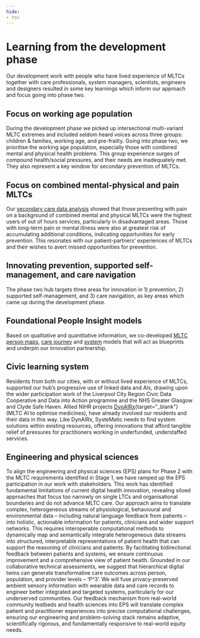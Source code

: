 ```yaml
---
hide:
- toc
---
```


# Learning from the development phase

Our development work with people who have lived experience of MLTCs together with care professionals, system managers, scientists, engineers and designers resulted in some key learnings which inform our approach and focus going into phase two.  

## Focus on working age population 
During the development phase we picked up intersectional multi-variant MLTC extremes and included seldom heard voices across three groups: children & families, working age, and pre-frailty. Going into phase two, we prioritise the working age population, especially those with combined mental and physical health problems. This group experience surges of compound health/social pressures, and their needs are inadequately met. They also represent a key window for secondary prevention of MLTCs. 

## Focus on combined mental-physical and pain MLTCs
Our [secondary care data analysis](../health-intelligence/glasgow.md) showed that those presenting with pain on a background of combined mental and physical MLTCs were the highest users of out of hours services, particularly in disadvantaged areas. Those with long-term pain or mental illness were also at greatest risk of accumulating additional conditions, indicating opportunities for early prevention. This resonates with our patient-partners’ experiences of MLTCs and their wishes to avert missed opportunities for prevention. 

## Innovating prevention, supported self-management, and care navigation
The phase two hub targets three areas for innovation in 1) prevention, 2) supported self-management, and 3) care navigation, as key areas which came up during the development phase. 

## Foundational People Insight models 
Based on qualitative and quantitative information, we co-developed [MLTC person maps](../people-insight/person-maps.md), [care journey](../people-insight/journey-maps.md) and [system](../people-insight/system-maps.md) models that will act as blueprints and underpin our innovation partnership. 

## Civic learning system
Residents from both our cities, with or without lived experience of MLTCs, supported our hub’s progressive use of linked data and AIs, drawing upon the wider participation work of the Liverpool City Region Civic Data Cooperative and Data into Action programme and the NHS Greater Glasgow and Clyde Safe Haven. Allied NIHR projects [DynAIRx](https://www.liverpool.ac.uk/dynairx/){target="_blank"} (MLTC AI to optimise medicines), have already involved our residents and their data in this way. Like DynAIRx, SysteMatic needs to find system solutions within existing resources, offering innovations that afford tangible relief of pressures for practitioners working in underfunded, understaffed services.

## Engineering and physical sciences
To align the engineering and physical sciences (EPS) plans for Phase 2 with the MLTC requirements identified in Stage 1, we have ramped up the EPS participation in our work with stakeholders. This work has identified fundamental limitations of current digital health innovation, revealing siloed approaches that focus too narrowly on single LTCs and organisational boundaries and do not advance MLTC care. Our approach aims to translate complex, heterogeneous streams of physiological, behavioural and environmental data – including natural language feedback from patients – into holistic, actionable information for patients, clinicians and wider support networks. This requires interoperable computational methods to dynamically map and semantically integrate heterogeneous data streams into structured, interpretable representations of patient health that can support the reasoning of clinicians and patients. By facilitating bidirectional feedback between patients and systems, we ensure continuous improvement and a comprehensive view of patient health. Grounded in our collaborative technical assessments, we suggest that hierarchical digital twins can generate transformative care outcomes across person, population, and provider levels – ‘P^3’. We will fuse privacy-preserved ambient sensory information with wearable data and care records to engineer better integrated and targeted systems, particularly for our underserved communities. Our feedback mechanism from real-world community testbeds and health sciences into EPS will translate complex patient and practitioner experiences into precise computational challenges, ensuring our engineering and problem-solving stack remains adaptive, scientifically rigorous, and fundamentally responsive to real-world equity needs.
